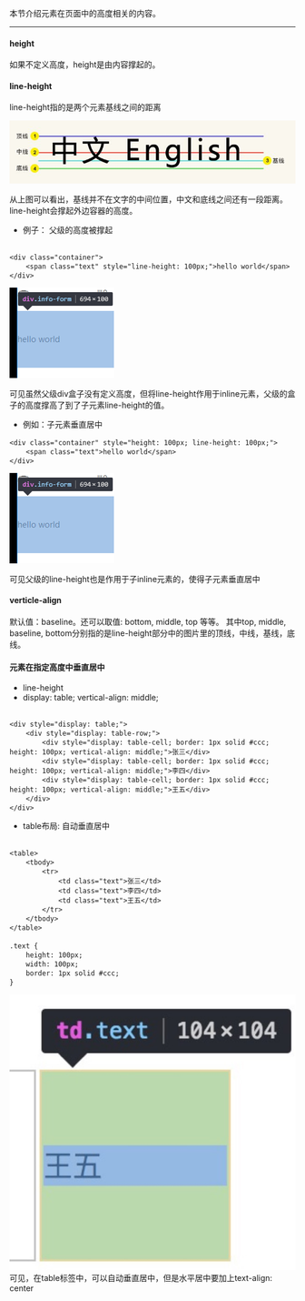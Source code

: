 本节介绍元素在页面中的高度相关的内容。

---

#### height
如果不定义高度，height是由内容撑起的。

#### line-height
line-height指的是两个元素基线之间的距离

 ![avatar](https://github.com/baoendemao/css-summary/blob/master/images/line-height-baseline.jpeg)

从上图可以看出，基线并不在文字的中间位置，中文和底线之间还有一段距离。
line-height会撑起外边容器的高度。

* 例子： 父级的高度被撑起

```

<div class="container">
    <span class="text" style="line-height: 100px;">hello world</span>
</div>

```
![avatar](https://github.com/baoendemao/css-summary/blob/master/images/span-line-height.png)

可见虽然父级div盒子没有定义高度，但将line-height作用于inline元素，父级的盒子的高度撑高了到了子元素line-height的值。

* 例如：子元素垂直居中

```
<div class="container" style="height: 100px; line-height: 100px;">
    <span class="text">hello world</span>
</div>
```
![avatar](https://github.com/baoendemao/css-summary/blob/master/images/span-line-height.png)

可见父级的line-height也是作用于子inline元素的，使得子元素垂直居中


#### verticle-align
默认值：baseline。还可以取值: bottom, middle, top 等等。
其中top, middle, baseline, bottom分别指的是line-height部分中的图片里的顶线，中线，基线，底线。

#### 元素在指定高度中垂直居中
* line-height
* display: table; vertical-align: middle;

```

<div style="display: table;">
    <div style="display: table-row;">
        <div style="display: table-cell; border: 1px solid #ccc; height: 100px; vertical-align: middle;">张三</div>
        <div style="display: table-cell; border: 1px solid #ccc; height: 100px; vertical-align: middle;">李四</div>
        <div style="display: table-cell; border: 1px solid #ccc; height: 100px; vertical-align: middle;">王五</div>
    </div>
</div>

```

* table布局: 自动垂直居中

```

<table>
    <tbody>
        <tr>
            <td class="text">张三</td> 
            <td class="text">李四</td> 
            <td class="text">王五</td> 
        </tr>
    </tbody>
</table>

.text {
    height: 100px;
    width: 100px;
    border: 1px solid #ccc;
}

```
 ![avatar](https://github.com/baoendemao/css-summary/blob/master/images/table-cell-verticle.jpeg)
可见，在table标签中，可以自动垂直居中，但是水平居中要加上text-align: center




